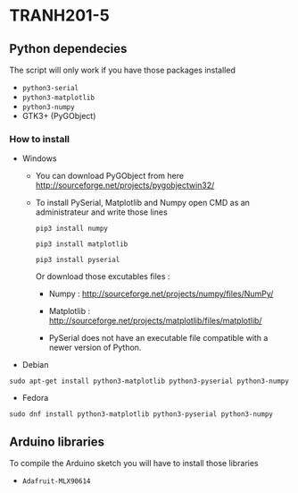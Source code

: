 # TRANH201-5
## Python dependecies
The script will only work if you have those packages installed 
 - `python3-serial`
 - `python3-matplotlib`
 - `python3-numpy`
 - GTK3+ (PyGObject)
 
 
### How to install 
- Windows
  * You can download PyGObject from here http://sourceforge.net/projects/pygobjectwin32/
  * To install PySerial, Matplotlib and Numpy open CMD as an administrateur and write those lines
  
    `pip3 install numpy`
    
    `pip3 install matplotlib` 
    
    `pip3 install pyserial`
   
      Or download those excutables files : 

      * Numpy : http://sourceforge.net/projects/numpy/files/NumPy/

      * Matplotlib : http://sourceforge.net/projects/matplotlib/files/matplotlib/ 

      * PySerial does not have an executable file compatible with a newer version of Python.
- Debian

 `sudo apt-get install python3-matplotlib python3-pyserial python3-numpy`

- Fedora 

 `sudo dnf install python3-matplotlib python3-pyserial python3-numpy`

## Arduino libraries
To compile the Arduino sketch you will have to install those libraries
 - `Adafruit-MLX90614` 
